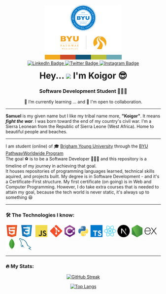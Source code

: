 <div id="intro" align="center">
    <img src="uni-logo.png" width="250">

<div id="Socials">
    <a href="https://www.linkedin.com/in/samuel-turay1/">
        <img src="https://img.shields.io/badge/LinkedIn-blue?style=for-the-badge&logo=linkedin&logoColor=white" alt="LinkedIn Badge"/>
  </a>
  <a href="https://twitter.com/koigor_f">
        <img src="https://img.shields.io/badge/Twitter-black?style=for-the-badge&logo=twitter&logoColor=white" alt="Twitter Badge"/>
  </a>
  <a href="https://www.instagram.com/koigor101/">
        <img src="https://img.shields.io/badge/Instagram-snow?style=for-the-badge&logo=instagram&logoColor=black" alt="Instagram Badge"/>
  </a>
</div>
<h1 style="margin-block-start: 15px ">
    Hey...
    <img src="https://media.giphy.com/media/hvRJCLFzcasrR4ia7z/giphy.gif" width="25px"/> 
    I'm Koigor 😎 
</h1>  
<h3>Software Development Student 👨🏾‍💻</h3>
🌱 I’m currently learning ... and 👯 I'm open to collaboration.
</div>

---

**Samuel** is my given name but I like my tribal name more, **"Koigor"**.
It means _**fight the war**_. I was born toward the end of my country's civil war.
I'm a Sierra Leonean from the Republic of Sierra Leone (West Africa).
Home to beautiful people and beaches. 

---

I am student (online) of 🎓 [Brigham Young University](https://www.byu.edu) through the [BYU PathwayWorldwide Program](https://www.byupathway.org)  
The goal ⚽ is to be a Software Developer 👨🏾‍💻 and this repository is a timeline of my journey in achieving that goal.  
It houses repositories of programming languages learned, technical skills aquired, and projects built. My degree is in Software Development - and it's a Certificate-First structure. My first certificate (on going) is in Web and Computer Programming. However, I do take extra courses that is needed to attain my goal, because the tech world is never static, it's always up to something 😆

---

### :hammer_and_wrench: The Technologies I know:

<div>
  <img src="https://github.com/devicons/devicon/blob/master/icons/html5/html5-original.svg" title="HTML5" alt="HTML" width="40" height="40"/>&nbsp;
  <img src="https://github.com/devicons/devicon/blob/master/icons/css3/css3-original.svg" title="CSS3" alt="CSS" width="40" height="40"/>&nbsp;
  <img src="https://github.com/devicons/devicon/blob/master/icons/javascript/javascript-original.svg" title="JavaScript" alt="JavaScript" width="40" height="40"/>&nbsp;
  <img src="https://github.com/devicons/devicon/blob/master/icons/git/git-original.svg" title="Git" **alt="Git" width="40" height="40"/>
  <img src="https://github.com/devicons/devicon/blob/master/icons/csharp/csharp-original.svg" title="CSharp" **alt="CSharp" width="40" height="40"/>
  <img src="https://github.com/devicons/devicon/blob/master/icons/python/python-original.svg" title="Python" **alt="Python" width="40" height="40"/>
  <img src="https://github.com/devicons/devicon/blob/master/icons/typescript/typescript-original.svg" title="TypeScript" **alt="TypeScript" width="40" height="40"/>
  <img src="https://github.com/devicons/devicon/blob/master/icons/react/react-original.svg" title="React" **alt="React" width="40" height="40"/>
  <img src="https://github.com/devicons/devicon/blob/master/icons/nextjs/nextjs-original.svg" title="Nextjs" **alt="Nextjs" width="40" height="40"/>
  <img src="https://github.com/devicons/devicon/blob/master/icons/nodejs/nodejs-original.svg" title="Nodejs" **alt="Nodejs" width="40" height="40"/>
  <img src="https://github.com/devicons/devicon/blob/master/icons/express/express-original.svg" title="Express" **alt="Express" width="40" height="40"/>
  <img src="https://github.com/devicons/devicon/blob/master/icons/mongodb/mongodb-original.svg" title="Mongodb" **alt="Mongodb" width="40" height="40"/>
  <img src="https://github.com/devicons/devicon/blob/master/icons/mysql/mysql-original.svg" title="MySql" **alt="MySql" width="40" height="40"/>
</div>

---

### :fire: My Stats:

<div align="center">

[![GitHub Streak](https://github-readme-streak-stats.herokuapp.com?user=koigor97&theme=neon-dark&card_width=500)](https://git.io/streak-stats)

[![Top Langs](https://github-readme-stats.vercel.app/api/top-langs/?username=Koigor97&layout=compact&theme=vision-friendly-dark&card_width=500)](https://github.com/anuraghazra/github-readme-stats)

</div>

<!--
**Koigor97/Koigor97** is a ✨ _special_ ✨ repository because its `README.md` (this file) appears on your GitHub profile.
